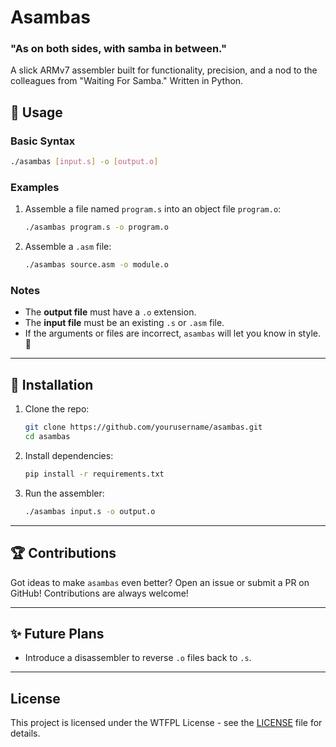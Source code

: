 # Asambas

### **"As on both sides, with samba in between."**

A slick ARMv7 assembler built for functionality, precision, and a nod to the colleagues from "Waiting For Samba." Written in Python.

## 📖 **Usage**

### **Basic Syntax**

```bash
./asambas [input.s] -o [output.o]
```

### **Examples**

1. Assemble a file named `program.s` into an object file `program.o`:
   ```bash
   ./asambas program.s -o program.o
   ```

2. Assemble a `.asm` file:
   ```bash
   ./asambas source.asm -o module.o 
   ```

### **Notes**

- The **output file** must have a `.o` extension.
- The **input file** must be an existing `.s` or `.asm` file.
- If the arguments or files are incorrect, `asambas` will let you know in style. 🛑

---

## 🔧 **Installation**

1. Clone the repo:
   ```bash
   git clone https://github.com/yourusername/asambas.git
   cd asambas
   ```

2. Install dependencies:
   ```bash
   pip install -r requirements.txt
   ```

3. Run the assembler:
   ```bash
   ./asambas input.s -o output.o
   ```

---

## 🏆 **Contributions**

Got ideas to make `asambas` even better? Open an issue or submit a PR on GitHub! Contributions are always welcome!

---

## ✨ **Future Plans**

- Introduce a disassembler to reverse `.o` files back to `.s`.

---

## License

This project is licensed under the WTFPL License - see the [LICENSE](LICENSE) file for details.
